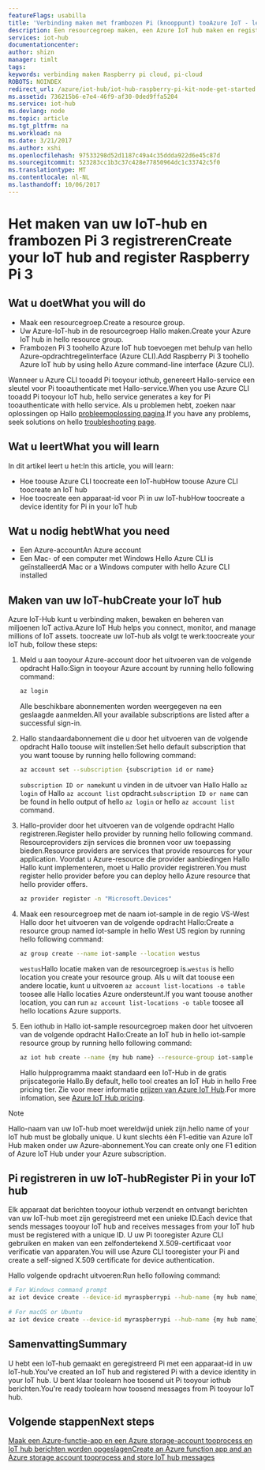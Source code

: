 ```yaml
---
featureFlags: usabilla
title: 'Verbinding maken met frambozen Pi (knooppunt) tooAzure IoT - les 2: apparaat registreren | Microsoft Docs'
description: Een resourcegroep maken, een Azure IoT hub maken en registreren Pi in Hallo id-register IoT Hub met Azure CLI.
services: iot-hub
documentationcenter: 
author: shizn
manager: timlt
tags: 
keywords: verbinding maken Raspberry pi cloud, pi-cloud
ROBOTS: NOINDEX
redirect_url: /azure/iot-hub/iot-hub-raspberry-pi-kit-node-get-started
ms.assetid: 736215b6-e7e4-46f9-af30-0ded9ffa5204
ms.service: iot-hub
ms.devlang: node
ms.topic: article
ms.tgt_pltfrm: na
ms.workload: na
ms.date: 3/21/2017
ms.author: xshi
ms.openlocfilehash: 97533298d52d1187c49a4c35ddda922d6e45c87d
ms.sourcegitcommit: 523283cc1b3c37c428e77850964dc1c33742c5f0
ms.translationtype: MT
ms.contentlocale: nl-NL
ms.lasthandoff: 10/06/2017
---
```

# <a name="create-your-iot-hub-and-register-raspberry-pi-3"></a><span data-ttu-id="005fb-104">Het maken van uw IoT-hub en frambozen Pi 3 registreren</span><span class="sxs-lookup"><span data-stu-id="005fb-104">Create your IoT hub and register Raspberry Pi 3</span></span>
## <a name="what-you-will-do"></a><span data-ttu-id="005fb-105">Wat u doet</span><span class="sxs-lookup"><span data-stu-id="005fb-105">What you will do</span></span>
* <span data-ttu-id="005fb-106">Maak een resourcegroep.</span><span class="sxs-lookup"><span data-stu-id="005fb-106">Create a resource group.</span></span>
* <span data-ttu-id="005fb-107">Uw Azure-IoT-hub in de resourcegroep Hallo maken.</span><span class="sxs-lookup"><span data-stu-id="005fb-107">Create your Azure IoT hub in hello resource group.</span></span>
* <span data-ttu-id="005fb-108">Frambozen Pi 3 toohello Azure IoT hub toevoegen met behulp van hello Azure-opdrachtregelinterface (Azure CLI).</span><span class="sxs-lookup"><span data-stu-id="005fb-108">Add Raspberry Pi 3 toohello Azure IoT hub by using hello Azure command-line interface (Azure CLI).</span></span>

<span data-ttu-id="005fb-109">Wanneer u Azure CLI tooadd Pi tooyour iothub, genereert Hallo-service een sleutel voor Pi tooauthenticate met Hallo-service.</span><span class="sxs-lookup"><span data-stu-id="005fb-109">When you use Azure CLI tooadd Pi tooyour IoT hub, hello service generates a key for Pi tooauthenticate with hello service.</span></span> <span data-ttu-id="005fb-110">Als u problemen hebt, zoeken naar oplossingen op Hallo [probleemoplossing pagina](iot-hub-raspberry-pi-kit-node-troubleshooting.md).</span><span class="sxs-lookup"><span data-stu-id="005fb-110">If you have any problems, seek solutions on hello [troubleshooting page](iot-hub-raspberry-pi-kit-node-troubleshooting.md).</span></span>

## <a name="what-you-will-learn"></a><span data-ttu-id="005fb-111">Wat u leert</span><span class="sxs-lookup"><span data-stu-id="005fb-111">What you will learn</span></span>
<span data-ttu-id="005fb-112">In dit artikel leert u het:</span><span class="sxs-lookup"><span data-stu-id="005fb-112">In this article, you will learn:</span></span>
* <span data-ttu-id="005fb-113">Hoe toouse Azure CLI toocreate een IoT-hub</span><span class="sxs-lookup"><span data-stu-id="005fb-113">How toouse Azure CLI toocreate an IoT hub</span></span>
* <span data-ttu-id="005fb-114">Hoe toocreate een apparaat-id voor Pi in uw IoT-hub</span><span class="sxs-lookup"><span data-stu-id="005fb-114">How toocreate a device identity for Pi in your IoT hub</span></span>

## <a name="what-you-need"></a><span data-ttu-id="005fb-115">Wat u nodig hebt</span><span class="sxs-lookup"><span data-stu-id="005fb-115">What you need</span></span>
* <span data-ttu-id="005fb-116">Een Azure-account</span><span class="sxs-lookup"><span data-stu-id="005fb-116">An Azure account</span></span>
* <span data-ttu-id="005fb-117">Een Mac- of een computer met Windows Hello Azure CLI is geïnstalleerd</span><span class="sxs-lookup"><span data-stu-id="005fb-117">A Mac or a Windows computer with hello Azure CLI installed</span></span>

## <a name="create-your-iot-hub"></a><span data-ttu-id="005fb-118">Maken van uw IoT-hub</span><span class="sxs-lookup"><span data-stu-id="005fb-118">Create your IoT hub</span></span>
<span data-ttu-id="005fb-119">Azure IoT-Hub kunt u verbinding maken, bewaken en beheren van miljoenen IoT activa.</span><span class="sxs-lookup"><span data-stu-id="005fb-119">Azure IoT Hub helps you connect, monitor, and manage millions of IoT assets.</span></span> <span data-ttu-id="005fb-120">toocreate uw IoT-hub als volgt te werk:</span><span class="sxs-lookup"><span data-stu-id="005fb-120">toocreate your IoT hub, follow these steps:</span></span>

1. <span data-ttu-id="005fb-121">Meld u aan tooyour Azure-account door het uitvoeren van de volgende opdracht Hallo:</span><span class="sxs-lookup"><span data-stu-id="005fb-121">Sign in tooyour Azure account by running hello following command:</span></span>

   ```bash
   az login
   ```

   <span data-ttu-id="005fb-122">Alle beschikbare abonnementen worden weergegeven na een geslaagde aanmelden.</span><span class="sxs-lookup"><span data-stu-id="005fb-122">All your available subscriptions are listed after a successful sign-in.</span></span>

2. <span data-ttu-id="005fb-123">Hallo standaardabonnement die u door het uitvoeren van de volgende opdracht Hallo toouse wilt instellen:</span><span class="sxs-lookup"><span data-stu-id="005fb-123">Set hello default subscription that you want toouse by running hello following command:</span></span>

   ```bash
   az account set --subscription {subscription id or name}
   ```

   <span data-ttu-id="005fb-124">`subscription ID or name`kunt u vinden in de uitvoer van Hallo Hallo `az login` of Hallo `az account list` opdracht.</span><span class="sxs-lookup"><span data-stu-id="005fb-124">`subscription ID or name` can be found in hello output of hello `az login` or hello `az account list` command.</span></span>

3. <span data-ttu-id="005fb-125">Hallo-provider door het uitvoeren van de volgende opdracht Hallo registreren.</span><span class="sxs-lookup"><span data-stu-id="005fb-125">Register hello provider by running hello following command.</span></span> <span data-ttu-id="005fb-126">Resourceproviders zijn services die bronnen voor uw toepassing bieden.</span><span class="sxs-lookup"><span data-stu-id="005fb-126">Resource providers are services that provide resources for your application.</span></span> <span data-ttu-id="005fb-127">Voordat u Azure-resource die provider aanbiedingen Hallo Hallo kunt implementeren, moet u Hallo provider registreren.</span><span class="sxs-lookup"><span data-stu-id="005fb-127">You must register hello provider before you can deploy hello Azure resource that hello provider offers.</span></span>

   ```bash
   az provider register -n "Microsoft.Devices"
   ```
4. <span data-ttu-id="005fb-128">Maak een resourcegroep met de naam iot-sample in de regio VS-West Hallo door het uitvoeren van de volgende opdracht Hallo:</span><span class="sxs-lookup"><span data-stu-id="005fb-128">Create a resource group named iot-sample in hello West US region by running hello following command:</span></span>

   ```bash
   az group create --name iot-sample --location westus
   ```

   <span data-ttu-id="005fb-129">`westus`Hallo locatie maken van de resourcegroep is.</span><span class="sxs-lookup"><span data-stu-id="005fb-129">`westus` is hello location you create your resource group.</span></span> <span data-ttu-id="005fb-130">Als u wilt dat toouse een andere locatie, kunt u uitvoeren `az account list-locations -o table` toosee alle Hallo locaties Azure ondersteunt.</span><span class="sxs-lookup"><span data-stu-id="005fb-130">If you want toouse another location, you can run `az account list-locations -o table` toosee all hello locations Azure supports.</span></span>
 
5. <span data-ttu-id="005fb-131">Een iothub in Hallo iot-sample resourcegroep maken door het uitvoeren van de volgende opdracht Hallo:</span><span class="sxs-lookup"><span data-stu-id="005fb-131">Create an IoT hub in hello iot-sample resource group by running hello following command:</span></span>

   ```bash
   az iot hub create --name {my hub name} --resource-group iot-sample
   ```

   <span data-ttu-id="005fb-132">Hallo hulpprogramma maakt standaard een IoT-Hub in de gratis prijscategorie Hallo.</span><span class="sxs-lookup"><span data-stu-id="005fb-132">By default, hello tool creates an IoT Hub in hello Free pricing tier.</span></span> <span data-ttu-id="005fb-133">Zie voor meer informatie [prijzen van Azure IoT Hub](https://azure.microsoft.com/pricing/details/iot-hub/).</span><span class="sxs-lookup"><span data-stu-id="005fb-133">For more infomation, see [Azure IoT Hub pricing](https://azure.microsoft.com/pricing/details/iot-hub/).</span></span>

> [!NOTE] 
> <span data-ttu-id="005fb-134">Hallo-naam van uw IoT-hub moet wereldwijd uniek zijn.</span><span class="sxs-lookup"><span data-stu-id="005fb-134">hello name of your IoT hub must be globally unique.</span></span> <span data-ttu-id="005fb-135">U kunt slechts één F1-editie van Azure IoT Hub maken onder uw Azure-abonnement.</span><span class="sxs-lookup"><span data-stu-id="005fb-135">You can create only one F1 edition of Azure IoT Hub under your Azure subscription.</span></span>

## <a name="register-pi-in-your-iot-hub"></a><span data-ttu-id="005fb-136">Pi registreren in uw IoT-hub</span><span class="sxs-lookup"><span data-stu-id="005fb-136">Register Pi in your IoT hub</span></span>
<span data-ttu-id="005fb-137">Elk apparaat dat berichten tooyour iothub verzendt en ontvangt berichten van uw IoT-hub moet zijn geregistreerd met een unieke ID.</span><span class="sxs-lookup"><span data-stu-id="005fb-137">Each device that sends messages tooyour IoT hub and receives messages from your IoT hub must be registered with a unique ID.</span></span> <span data-ttu-id="005fb-138">U uw Pi tooregister Azure CLI gebruiken en maken van een zelfondertekend X.509-certificaat voor verificatie van apparaten.</span><span class="sxs-lookup"><span data-stu-id="005fb-138">You will use Azure CLI tooregister your Pi and create a self-signed X.509 certificate for device authentication.</span></span>

<span data-ttu-id="005fb-139">Hallo volgende opdracht uitvoeren:</span><span class="sxs-lookup"><span data-stu-id="005fb-139">Run hello following command:</span></span>

```bash
# For Windows command prompt
az iot device create --device-id myraspberrypi --hub-name {my hub name} --x509 --output-dir %USERPROFILE%\.iot-hub-getting-started
 
# For macOS or Ubuntu
az iot device create --device-id myraspberrypi --hub-name {my hub name} --x509 --output-dir ~/.iot-hub-getting-started
```

## <a name="summary"></a><span data-ttu-id="005fb-140">Samenvatting</span><span class="sxs-lookup"><span data-stu-id="005fb-140">Summary</span></span>
<span data-ttu-id="005fb-141">U hebt een IoT-hub gemaakt en geregistreerd Pi met een apparaat-id in uw IoT-hub.</span><span class="sxs-lookup"><span data-stu-id="005fb-141">You've created an IoT hub and registered Pi with a device identity in your IoT hub.</span></span> <span data-ttu-id="005fb-142">U bent klaar toolearn hoe toosend uit Pi tooyour iothub berichten.</span><span class="sxs-lookup"><span data-stu-id="005fb-142">You're ready toolearn how toosend messages from Pi tooyour IoT hub.</span></span>

## <a name="next-steps"></a><span data-ttu-id="005fb-143">Volgende stappen</span><span class="sxs-lookup"><span data-stu-id="005fb-143">Next steps</span></span>
[<span data-ttu-id="005fb-144">Maak een Azure-functie-app en een Azure storage-account tooprocess en IoT hub berichten worden opgeslagen</span><span class="sxs-lookup"><span data-stu-id="005fb-144">Create an Azure function app and an Azure storage account tooprocess and store IoT hub messages</span></span>](iot-hub-raspberry-pi-kit-node-lesson3-deploy-resource-manager-template.md)

